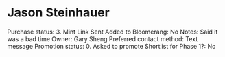 # Jason Steinhauer

Purchase status: 3. Mint Link Sent
Added to Bloomerang: No
Notes: Said it was a bad time 
Owner: Gary Sheng
Preferred contact method: Text message
Promotion status: 0. Asked to promote
Shortlist for Phase 1?: No